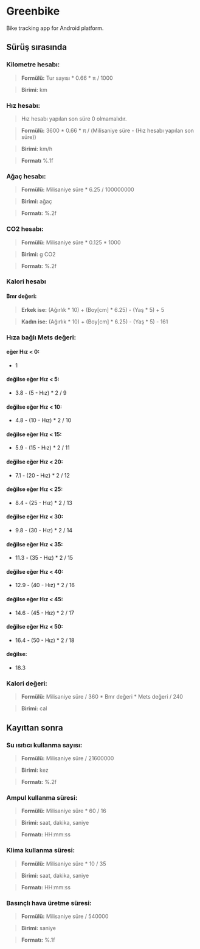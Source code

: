 # Greenbike
Bike tracking app for Android platform.

## Sürüş sırasında

### Kilometre hesabı:
> **Formülü:** Tur sayısı * 0.66 * π / 1000

>**Birimi:** km
### Hız hesabı: 
> Hız hesabı yapılan son süre 0 olmamalıdır. 

> **Formülü:** 3600 * 0.66 * π / (Milisaniye süre - (Hız hesabı yapılan son süre))

>**Birimi:** km/h

>**Formatı** %.1f

### Ağaç hesabı: 
> **Formülü:** Milisaniye süre * 6.25 / 100000000

> **Birimi:** ağaç

> **Formatı:** %.2f

### CO2 hesabı:
> **Formülü:** Milisaniye süre * 0.125 * 1000

> **Birimi:** g CO2

> **Formatı:** %.2f

### Kalori hesabı
#### Bmr değeri:	
> **Erkek ise:** (Ağırlık * 10) + (Boy[cm] * 6.25) - (Yaş * 5) + 5

> **Kadın ise:** (Ağırlık * 10) + (Boy[cm] * 6.25) - (Yaş * 5) - 161

### Hıza bağlı Mets değeri:
#### eğer Hız < 0:
* 1
#### değilse eğer Hız < 5:
* 3.8 - (5 - Hız) * 2 / 9
#### değilse eğer Hız < 10:
* 4.8 - (10 - Hız) * 2 / 10
#### değilse eğer Hız < 15:
* 5.9 - (15 - Hız) * 2 / 11
#### değilse eğer Hız < 20:
* 7.1 - (20 - Hız) * 2 / 12
#### değilse eğer Hız < 25:
* 8.4 - (25 - Hız) * 2 / 13
#### değilse eğer Hız < 30:
* 9.8 - (30 - Hız) * 2 / 14
#### değilse eğer Hız < 35:
* 11.3 - (35 - Hız) * 2 / 15
#### değilse eğer Hız < 40:
* 12.9 - (40 - Hız) * 2 / 16
#### değilse eğer Hız < 45:
* 14.6 - (45 - Hız) * 2 / 17
#### değilse eğer Hız < 50:
* 16.4 - (50 - Hız) * 2 / 18
#### değilse:
* 18.3

### Kalori değeri:
> **Formülü:** Milisaniye süre / 360 * Bmr değeri * Mets değeri / 240

> **Birimi:** cal

## Kayıttan sonra
### Su ısıtıcı kullanma sayısı:
> **Formülü:** Milisaniye süre / 21600000

> **Birimi:** kez

> **Formatı:** %.2f
### Ampul kullanma süresi:
> **Formülü:** Milisaniye süre * 60 / 16

> **Birimi:** saat, dakika, saniye

> **Formatı:** HH:mm:ss
### Klima kullanma süresi: 
> **Formülü:** Milisaniye süre * 10 / 35

> **Birimi:** saat, dakika, saniye

> **Formatı:** HH:mm:ss
### Basınçlı hava üretme süresi:
> **Formülü:** Milisaniye süre / 540000

> **Birimi:** saniye

> **Formatı:** %.1f
